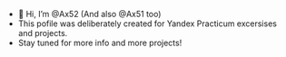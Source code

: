 - 👋 Hi, I’m @Ax52 (And also @Ax51 too)
- This pofile was deliberately created for Yandex Practicum excersises and projects.
- Stay tuned for more info and more projects!

<!---
Ax52/Ax52 is a ✨ special ✨ repository because its `README.md` (this file) appears on your GitHub profile.
You can click the Preview link to take a look at your changes.
--->
